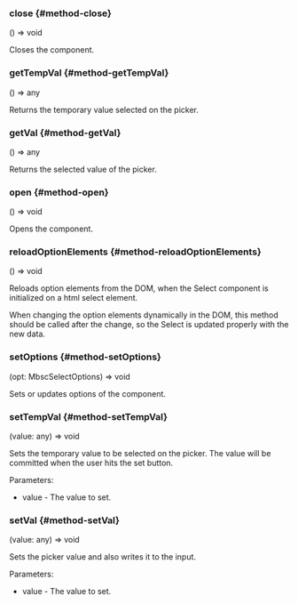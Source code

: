 ### close {#method-close}

() => void


Closes the component.

### getTempVal {#method-getTempVal}

() => any


Returns the temporary value selected on the picker.

### getVal {#method-getVal}

() => any


Returns the selected value of the picker.

### open {#method-open}

() => void


Opens the component.

### reloadOptionElements {#method-reloadOptionElements}

() => void


Reloads option elements from the DOM, when
the Select component is initialized on a html select element.

When changing the option elements dynamically in the DOM, this method should be called after the change,
so the Select is updated properly with the new data.

### setOptions {#method-setOptions}

(opt: MbscSelectOptions) => void


Sets or updates options of the component.

### setTempVal {#method-setTempVal}

(value: any) => void


Sets the temporary value to be selected on the picker.
The value will be committed when the user hits the set button.

Parameters:
 - value - The value to set.


### setVal {#method-setVal}

(value: any) => void


Sets the picker value and also writes it to the input.

Parameters:
 - value - The value to set.

